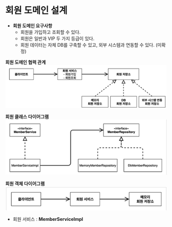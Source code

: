 # 회원 도메인 설계
- **회원 도메인 요구사항**
    - 회원을 가입하고 조회할 수 있다.
    - 회원은 일반과 VIP 두 가지 등급이 있다.
    - 회원 데이터는 자체 DB를 구축할 수 있고, 외부 시스템과 연동할 수 있다. (미확정)

**회원 도메인 협력 관계**
![img.png](../img/도메인%20협력%20관계.png)

**회원 클래스 다이어그램**
![img.png](../img/객체%20다이어그램.png)

**회원 객체 다이어그램**
![img_1.png](../img/클래스%20다이어그램.png)

- 회원 서비스 : **MemberServiceImpl**